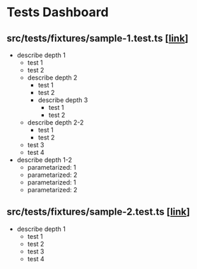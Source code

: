 # Tests Dashboard

## src/__tests__/fixtures/sample-1.test.ts [[link](https://github.com/mshrtsr/jest-md-dashboard/blob/main/src/__tests__/fixtures/sample-1.test.ts)]
- describe depth 1
  - test 1
  - test 2
  - describe depth 2
    - test 1
    - test 2
    - describe depth 3
      - test 1
      - test 2
  - describe depth 2-2
    - test 1
    - test 2
  - test 3
  - test 4
- describe depth 1-2
  - parametarized: 1
  - parametarized: 2
  - parametarized: 1
  - parametarized: 2
## src/__tests__/fixtures/sample-2.test.ts [[link](https://github.com/mshrtsr/jest-md-dashboard/blob/main/src/__tests__/fixtures/sample-2.test.ts)]
- describe depth 1
  - test 1
  - test 2
  - test 3
  - test 4

